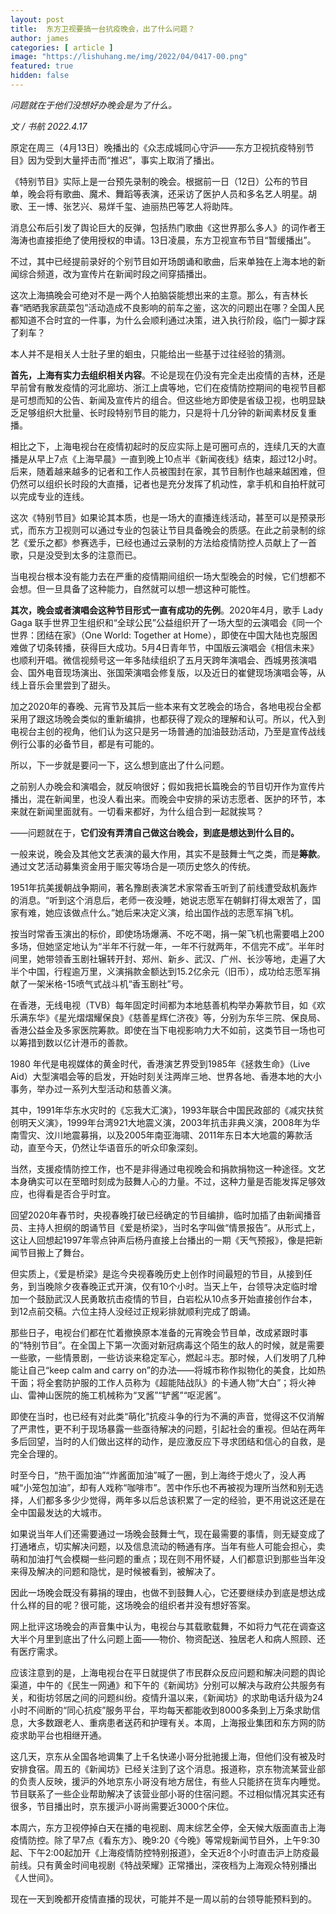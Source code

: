 ```yaml
---
layout: post
title:  东方卫视要搞一台抗疫晚会，出了什么问题？
author: james
categories: [ article ]
image: "https://lishuhang.me/img/2022/04/0417-00.png"
featured: true
hidden: false
---
```




*问题就在于他们没想好办晚会是为了什么。*



*文 / 书航 2022.4.17*

原定在周三（4月13日）晚播出的《众志成城同心守沪——东方卫视抗疫特别节目》因为受到大量抨击而“推迟”，事实上取消了播出。

《特别节目》实际上是一台预先录制的晚会。根据前一日（12日）公布的节目单，晚会将有歌曲、魔术、舞蹈等表演，还采访了医护人员和多名艺人明星。胡歌、王一博、张艺兴、易烊千玺、迪丽热巴等艺人将助阵。

消息公布后引发了舆论巨大的反弹，包括热门歌曲《这世界那么多人》的词作者王海涛也直接拒绝了使用授权的申请。13日凌晨，东方卫视宣布节目“暂缓播出”。

不过，其中已经提前录好的个别节目如开场朗诵和歌曲，后来单独在上海本地的新闻综合频道，改为宣传片在新闻时段之间穿插播出。

这次上海搞晚会可绝对不是一两个人拍脑袋能想出来的主意。那么，有吉林长春“晒晒我家蔬菜包”活动造成不良影响的前车之鉴，这次的问题出在哪？全国人民都知道不合时宜的一件事，为什么会顺利通过决策，进入执行阶段，临门一脚才踩了刹车？

本人并不是相关人士肚子里的蛔虫，只能给出一些基于过往经验的猜测。

**首先，上海有实力去组织相关内容**。不论是现在仍没有完全走出疫情的吉林，还是早前曾有散发疫情的河北廊坊、浙江上虞等地，它们在疫情防控期间的电视节目都是可想而知的公告、新闻及宣传片的组合。但这些地方即使是省级卫视，也明显缺乏足够组织大批量、长时段特别节目的能力，只是将十几分钟的新闻素材反复重播。

相比之下，上海电视台在疫情初起时的反应实际上是可圈可点的，连续几天的大直播是从早上7点《上海早晨》一直到晚上10点半《新闻夜线》结束，超过12小时。后来，随着越来越多的记者和工作人员被围封在家，其节目制作也越来越困难，但仍然可以组织长时段的大直播，记者也是充分发挥了机动性，拿手机和自拍杆就可以完成专业的连线。

这次《特别节目》如果论其本质，也是一场大的直播连线活动，甚至可以是预录形式，而东方卫视则可以通过专业的包装让节目具备晚会的质感。在此之前录制的综艺《爱乐之都》参赛选手，已经也通过云录制的方法给疫情防控人员献上了一首歌，只是没受到太多的注意而已。

当电视台根本没有能力去在严重的疫情期间组织一场大型晚会的时候，它们想都不会想。但一旦具备了这种能力，自然就可以想一想这种可能性。

**其次，晚会或者演唱会这种节目形式一直有成功的先例**。2020年4月，歌手 Lady Gaga 联手世界卫生组织和“全球公民”公益组织开了一场大型的云演唱会《同一个世界：团结在家》（One World: Together at Home），即使在中国大陆也克服困难做了切条转播，获得巨大成功。5月4日青年节，中国版云演唱会《相信未来》也顺利开唱。微信视频号这一年多陆续组织了五月天跨年演唱会、西城男孩演唱会、国外电音现场演出、张国荣演唱会修复版，以及近日的崔健现场演唱会等，从线上音乐会里尝到了甜头。

加之2020年的春晚、元宵节及其后一些本来有文艺晚会的场合，各地电视台全都采用了跟这场晚会类似的重新编排，也都获得了观众的理解和认可。所以，代入到电视台主创的视角，他们认为这只是另一场普通的加油鼓劲活动，乃至是宣传战线例行公事的必备节目，都是有可能的。

所以，下一步就是要问一下，这么想到底出了什么问题。

之前别人办晚会和演唱会，就反响很好；假如我把长篇晚会的节目切开作为宣传片播出，混在新闻里，也没人看出来。而晚会中安排的采访志愿者、医护的环节，本来就在新闻里面就有。一切看来都好，为什么组合到一起就挨骂？

——问题就在于，**它们没有弄清自己做这台晚会，到底是想达到什么目的。**

一般来说，晚会及其他文艺表演的最大作用，其实不是鼓舞士气之类，而是**筹款**。通过文艺活动募集资金用于赈灾等场合是一项历史悠久的传统。

1951年抗美援朝战争期间，著名豫剧表演艺术家常香玉听到了前线遭受敌机轰炸的消息。“听到这个消息后，老师一夜没睡，她说志愿军在朝鲜打得太艰苦了，国家有难，她应该做点什么。”她后来决定义演，给出国作战的志愿军捐飞机。

按当时常香玉演出的标价，即使场场爆满、不吃不喝，捐一架飞机也需要唱上200多场，但她坚定地认为“半年不行就一年，一年不行就两年，不信完不成”。半年时间里，她带领香玉剧社辗转开封、郑州、新乡、武汉、广州、长沙等地，走遍了大半个中国，行程逾万里，义演捐款金额达到15.2亿余元（旧币），成功给志愿军捐献了一架米格-15喷气式战斗机“香玉剧社”号。

在香港，无线电视（TVB）每年固定时间都为本地慈善机构举办筹款节目，如《欢乐满东华》《星光熠熠耀保良》《慈善星辉仁济夜》等，分别为东华三院、保良局、香港公益金及多家医院筹款。即使在当下电视影响力大不如前，这类节目一场也可以筹措到数以亿计港币的善款。

1980 年代是电视媒体的黄金时代，香港演艺界受到1985年《拯救生命》（Live Aid）大型演唱会等的启发，开始时刻关注两岸三地、世界各地、香港本地的大小事务，举办过一系列大型活动和慈善义演。

其中，1991年华东水灾时的《忘我大汇演》，1993年联合中国民政部的《减灾扶贫创明天义演》，1999年台湾921大地震义演，2003年抗击非典义演，2008年为华南雪灾、汶川地震募捐，以及2005年南亚海啸、2011年东日本大地震的筹款活动，直至今天，仍然让华语音乐的听众印象深刻。

当然，支援疫情防控工作，也不是非得通过电视晚会和捐款捐物这一种途径。文艺本身确实可以在至暗时刻成为鼓舞人心的力量。不过，这种力量是否能发挥足够效应，也得看是否合乎时宜。

回望2020年春节时，央视春晚打破已经确定的节目编排，临时加插了由新闻播音员、主持人担纲的朗诵节目《爱是桥梁》，当时名字叫做“情景报告”。从形式上，这让人回想起1997年零点钟声后杨丹直接上台播出的一期《天气预报》，像是把新闻节目搬上了舞台。

但实质上，《爱是桥梁》是迄今央视春晚历史上创作时间最短的节目，从接到任务，到当晚除夕夜春晚正式开演，仅有10个小时。当天上午，台领导决定临时增加一个鼓励武汉人民勇敢抗击疫情的节目，白岩松从10点多开始直接创作台本，到12点前交稿。六位主持人没经过正规彩排就顺利完成了朗诵。

那些日子，电视台们都在忙着撤换原本准备的元宵晚会节目单，改成紧跟时事的“特别节目”。在全国上下第一次面对新冠病毒这个陌生的敌人的时候，就是需要一些歌，一些情景剧，一些访谈来稳定军心，燃起斗志。那时候，人们发明了几种能让自己“keep calm and carry on”的办法——将城市称作拟物化的美食，比如热干面；将全套防护服的工作人员称为《超能陆战队》的卡通人物“大白”；将火神山、雷神山医院的施工机械称为“叉酱”“铲酱”“呕泥酱”。

即使在当时，也已经有对此类“萌化”抗疫斗争的行为不满的声音，觉得这不仅消解了严肃性，更不利于现场暴露一些亟待解决的问题，引起社会的重视。但站在两年多后回望，当时的人们做出这样的动作，是应激反应下寻求团结和信心的自救，是完全合理的。

时至今日，“热干面加油”“炸酱面加油”喊了一圈，到上海终于熄火了，没人再喊“小笼包加油”，却有人戏称“咖啡市”。苦中作乐也不再被视为理所当然和别无选择，人们都多多少少觉得，两年多以后总该积累了一定的经验，更不用说这还是在全中国最发达的大城市。

如果说当年人们还需要通过一场晚会鼓舞士气，现在最需要的事情，则无疑变成了打通堵点，切实解决问题，以及信息流动的畅通有序。当年有些人可能会担心，卖萌和加油打气会模糊一些问题的重点；现在则不用怀疑，人们都意识到那些当年没来得及解决的问题和隐忧，是时候被看到，被解决了。

因此一场晚会既没有募捐的理由，也做不到鼓舞人心，它还要继续办到底是想达成什么样的目的呢？很可能，这场晚会的组织者并没有想好答案。

网上批评这场晚会的声音集中认为，电视台与其载歌载舞，不如将力气花在调查这大半个月里到底出了什么问题上面——物价、物资配送、独居老人和病人照顾、还有医疗需求。

应该注意到的是，上海电视台在平日就提供了市民群众反应问题和解决问题的舆论渠道，中午的《民生一网通》和下午的《新闻坊》分别可以解决与政府公共服务有关，和街坊邻居之间的问题纠纷。疫情升温以来，《新闻坊》的求助电话升级为24小时不间断的“同心抗疫”服务平台，平均每天都能收到8000多条到上万条求助信息，大多数跟老人、重病患者送药和护理有关。本周，上海报业集团和东方网的防疫求助平台也相继开通。

这几天，京东从全国各地调集了上千名快递小哥分批驰援上海，但他们没有被及时安排食宿。周五的《新闻坊》已经关注到了这个消息。报道称，京东物流某营业部的负责人反映，援沪的外地京东小哥没有地方居住，有些人只能挤在货车内睡觉。节目联系了一些企业帮助解决了该营业部小哥的住宿问题。不过相似情况其实还有很多，节目播出时，京东援沪小哥尚需要近3000个床位。

本周六，东方卫视停掉白天在播的电视剧、周末综艺全停，全天候大版面直击上海疫情防控。除了早7点《看东方》、晚9:20《今晚》等常规新闻节目外，上午9:30起、下午2:00起加开《上海疫情防控特别报道》，全天近8个小时直击沪上防疫最前线。只有黄金时间电视剧《特战荣耀》正常播出，深夜档为上海观众特别播出《人世间》。

现在一天到晚都开疫情直播的现状，可能并不是一周以前的台领导能预料到的。